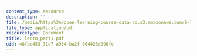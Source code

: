 ```yaml
---
content_type: resource
description: ''
file: /media/https%3A/open-learning-course-data-rc.s3.amazonaws.com/6-772-compound-semiconductor-devices-spring-2003/48fbc45331e7a934ba2f804423d990fc_lect8_part1.pdf
file_type: application/pdf
resourcetype: Document
title: lect8_part1.pdf
uid: 48fbc453-31e7-a934-ba2f-804423d990fc
---
```

